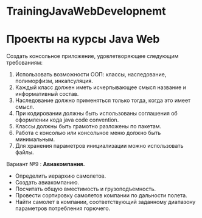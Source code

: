 # TrainingJavaWebDevelopnemt
Проекты на курсы Java Web
==========================
Создать консольное приложение, удовлетворяющее следующим требованиям:

1.  Использовать возможности ООП: классы, наследование, полиморфизм, инкапсуляция.
2.  Каждый класс должен иметь исчерпывающее смысл название и информативный состав.
3.  Наследование должно применяться только тогда, когда это имеет смысл.
4.  При кодировании должны быть использованы соглашения об оформлении кода java code convention.
5.  Классы должны быть грамотно разложены по пакетам.
6.  Работа с консолью или консольное меню должно быть минимальным.
7.  Для хранения параметров инициализации можно использовать файлы.

Вариант №9 : 
  <b>Авиакомпания.</b> 
  * Определить иерархию самолетов. 
  * Создать авиакомпанию. 
  * Посчитать общую вместимость и грузоподъемность. 
  * Провести сортировку самолетов компании по дальности полета.
  * Найти самолет в компании, соответствующий заданному диапазону параметров потребления горючего.

  
  
